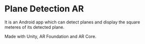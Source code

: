 # Plane Detection AR
 
 It is an Android app which can detect planes and display the square meteres of its detected plane.
 
 Made with Unity, AR Foundation and AR Core.
